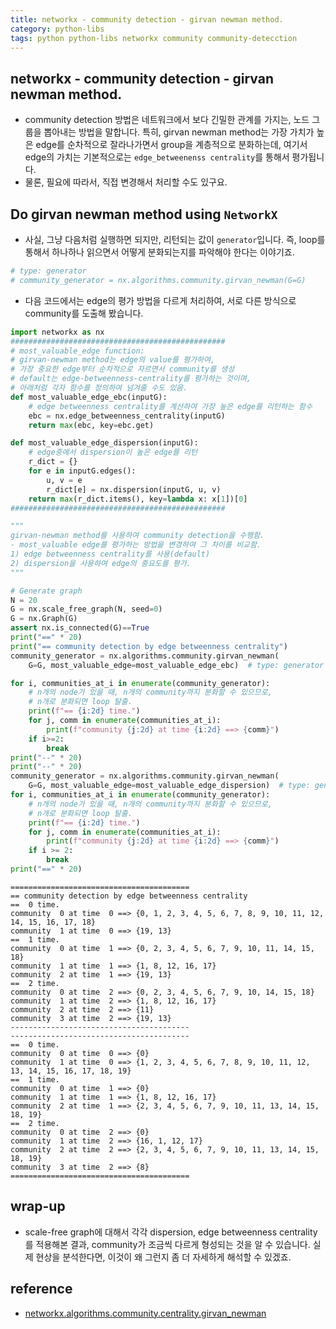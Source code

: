 ```yaml
---
title: networkx - community detection - girvan newman method.
category: python-libs
tags: python python-libs networkx community community-detecction
---
```


## networkx - community detection - girvan newman method.

- community detection 방법은 네트워크에서 보다 긴밀한 관계를 가지는, 노드 그룹을 뽑아내는 방법을 말합니다.  특히, girvan newman method는 가장 가치가 높은 edge를 순차적으로 잘라나가면서 group을 계층적으로 분화하는데, 여기서 edge의 가치는 기본적으로는 `edge_betweenenss centrality`를 통해서 평가됩니다. 
- 물론, 필요에 따라서, 직접 변경해서 처리할 수도 있구요. 

## Do girvan newman method using `NetworkX`

- 사실, 그냥 다음처럼 실행하면 되지만, 리턴되는 값이 `generator`입니다. 즉, loop를 통해서 하나하나 읽으면서 어떻게 분화되는지를 파악해야 한다는 이야기죠.

```python
# type: generator
# community_generator = nx.algorithms.community.girvan_newman(G=G)  
```

- 다음 코드에서는 edge의 평가 방법을 다르게 처리하여, 서로 다른 방식으로 community를 도출해 봤습니다.

```python
import networkx as nx
################################################
# most_valuable_edge function:
# girvan-newman method는 edge의 value를 평가하여,
# 가장 중요한 edge부터 순차적으로 자르면서 community를 생성
# default는 edge-betweenness-centrality를 평가하는 것이며,
# 아래처럼 각자 함수를 정의하여 넘겨줄 수도 있음.
def most_valuable_edge_ebc(inputG):
    # edge betweenness centrality를 계산하여 가장 높은 edge를 리턴하는 함수
    ebc = nx.edge_betweenness_centrality(inputG)
    return max(ebc, key=ebc.get)

def most_valuable_edge_dispersion(inputG):
    # edge중에서 dispersion이 높은 edge를 리턴
    r_dict = {}
    for e in inputG.edges():
        u, v = e
        r_dict[e] = nx.dispersion(inputG, u, v)
    return max(r_dict.items(), key=lambda x: x[1])[0]
################################################

"""
girvan-newman method를 사용하여 community detection을 수행함. 
- most_valuable edge를 평가하는 방법을 변경하여 그 차이를 비교함.
1) edge betweenness centrality를 사용(default)
2) dispersion을 사용하여 edge의 중요도를 평가.
"""

# Generate graph
N = 20
G = nx.scale_free_graph(N, seed=0)
G = nx.Graph(G)
assert nx.is_connected(G)==True
print("==" * 20)
print("== community detection by edge betweenness centrality")
community_generator = nx.algorithms.community.girvan_newman(
    G=G, most_valuable_edge=most_valuable_edge_ebc)  # type: generator

for i, communities_at_i in enumerate(community_generator):
    # n개의 node가 있을 때, n개의 community까지 분화할 수 있으므로,
    # n개로 분화되면 loop 탈출.
    print(f"== {i:2d} time.")
    for j, comm in enumerate(communities_at_i):
        print(f"community {j:2d} at time {i:2d} ==> {comm}")
    if i>=2:
        break
print("--" * 20)
print("--" * 20)
community_generator = nx.algorithms.community.girvan_newman(
    G=G, most_valuable_edge=most_valuable_edge_dispersion)  # type: generator
for i, communities_at_i in enumerate(community_generator):
    # n개의 node가 있을 때, n개의 community까지 분화할 수 있으므로,
    # n개로 분화되면 loop 탈출.
    print(f"== {i:2d} time.")
    for j, comm in enumerate(communities_at_i):
        print(f"community {j:2d} at time {i:2d} ==> {comm}")
    if i >= 2:
        break
print("==" * 20)
```

```
========================================
== community detection by edge betweenness centrality
==  0 time.
community  0 at time  0 ==> {0, 1, 2, 3, 4, 5, 6, 7, 8, 9, 10, 11, 12, 14, 15, 16, 17, 18}
community  1 at time  0 ==> {19, 13}
==  1 time.
community  0 at time  1 ==> {0, 2, 3, 4, 5, 6, 7, 9, 10, 11, 14, 15, 18}
community  1 at time  1 ==> {1, 8, 12, 16, 17}
community  2 at time  1 ==> {19, 13}
==  2 time.
community  0 at time  2 ==> {0, 2, 3, 4, 5, 6, 7, 9, 10, 14, 15, 18}
community  1 at time  2 ==> {1, 8, 12, 16, 17}
community  2 at time  2 ==> {11}
community  3 at time  2 ==> {19, 13}
----------------------------------------
----------------------------------------
==  0 time.
community  0 at time  0 ==> {0}
community  1 at time  0 ==> {1, 2, 3, 4, 5, 6, 7, 8, 9, 10, 11, 12, 13, 14, 15, 16, 17, 18, 19}
==  1 time.
community  0 at time  1 ==> {0}
community  1 at time  1 ==> {1, 8, 12, 16, 17}
community  2 at time  1 ==> {2, 3, 4, 5, 6, 7, 9, 10, 11, 13, 14, 15, 18, 19}
==  2 time.
community  0 at time  2 ==> {0}
community  1 at time  2 ==> {16, 1, 12, 17}
community  2 at time  2 ==> {2, 3, 4, 5, 6, 7, 9, 10, 11, 13, 14, 15, 18, 19}
community  3 at time  2 ==> {8}
========================================
```

## wrap-up

- scale-free graph에 대해서 각각 dispersion, edge betweenness centrality를 적용해본 결과, community가 조금씩 다르게 형성되는 것을 알 수 있습니다. 실제 현상을 분석한다면, 이것이 왜 그런지 좀 더 자세하게 해석할 수 있겠죠.



## reference

- [networkx.algorithms.community.centrality.girvan_newman](https://networkx.github.io/documentation/stable/reference/algorithms/generated/networkx.algorithms.community.centrality.girvan_newman.html#networkx.algorithms.community.centrality.girvan_newman)